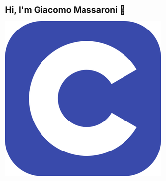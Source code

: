 # Hi, I'm Giacomo Massaroni 👋
![c](https://github.com/tandpfun/skill-icons/blob/main/icons/C.svg)
<!--
**GiacomoMassaroni/GiacomoMassaroni** is a ✨ _special_ ✨ repository because its `README.md` (this file) appears on your GitHub profile.

Here are some ideas to get you started:

- 🔭 I’m currently working on ...
- 🌱 I’m currently learning ...
- 👯 I’m looking to collaborate on ...
- 🤔 I’m looking for help with ...
- 💬 Ask me about ...
- 📫 How to reach me: ...
- 😄 Pronouns: ...
- ⚡ Fun fact: ...
-->
